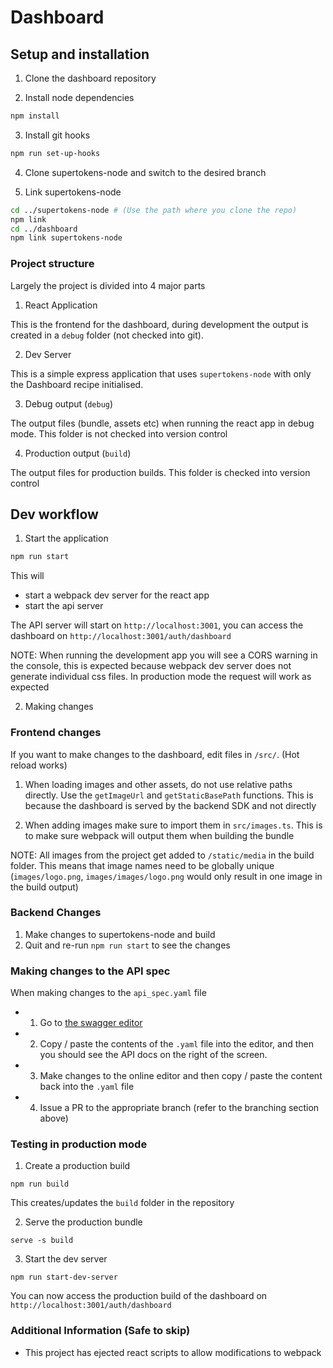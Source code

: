 # Dashboard

## Setup and installation

1. Clone the dashboard repository

2. Install node dependencies

```bash
npm install
```

3. Install git hooks

```bash
npm run set-up-hooks
```

4. Clone supertokens-node and switch to the desired branch

5. Link supertokens-node

```bash
cd ../supertokens-node # (Use the path where you clone the repo)
npm link
cd ../dashboard
npm link supertokens-node
```

### Project structure

Largely the project is divided into 4 major parts

1. React Application

This is the frontend for the dashboard, during development the output is created in a `debug` folder (not checked into git).

2. Dev Server

This is a simple express application that uses `supertokens-node` with only the Dashboard recipe initialised.

3. Debug output (`debug`)

The output files (bundle, assets etc) when running the react app in debug mode. This folder is not checked into version control

4. Production output (`build`)

The output files for production builds. This folder is checked into version control

## Dev workflow

1. Start the application

```bash
npm run start
```

This will
- start a webpack dev server for the react app
- start the api server

The API server will start on `http://localhost:3001`, you can access the dashboard on `http://localhost:3001/auth/dashboard`

NOTE: When running the development app you will see a CORS warning in the console, this is expected because webpack dev server does not generate individual css files. In production mode the request will work as expected

2. Making changes

### Frontend changes

If you want to make changes to the dashboard, edit files in `/src/`. (Hot reload works)

1. When loading images and other assets, do not use relative paths directly. Use the `getImageUrl` and `getStaticBasePath` functions. This is because the dashboard is served by the backend SDK and not directly

2. When adding images make sure to import them in `src/images.ts`. This is to make sure webpack will output them when building the bundle

NOTE: All images from the project get added to `/static/media` in the build folder. This means that image names need to be globally unique (`images/logo.png`, `images/images/logo.png` would only result in one image in the build output)

### Backend Changes

1. Make changes to supertokens-node and build
2. Quit and re-run `npm run start` to see the changes

### Making changes to the API spec
When making changes to the `api_spec.yaml` file
- 1) Go to [the swagger editor](https://editor.swagger.io/)
- 2) Copy / paste the contents of the `.yaml` file into the editor, and then you should see the API docs on the right of the screen.
- 3) Make changes to the online editor and then copy / paste the content back into the `.yaml` file
- 4) Issue a PR to the appropriate branch (refer to the branching section above)

### Testing in production mode

1. Create a production build

```
npm run build
```

This creates/updates the `build` folder in the repository

2. Serve the production bundle

```
serve -s build
```

3. Start the dev server

```
npm run start-dev-server
```

You can now access the production build of the dashboard on `http://localhost:3001/auth/dashboard`

### Additional Information (Safe to skip)

- This project has ejected react scripts to allow modifications to webpack